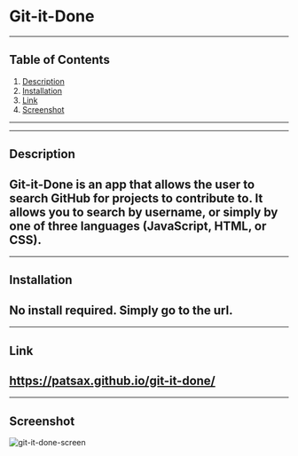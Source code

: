 
# Git-it-Done

---
## Table of Contents

1. [Description](#description)
2. [Installation](#installation)
3. [Link](#link)
4. [Screenshot](#screenshot)
---

---
## Description

Git-it-Done is an app that allows the user to search GitHub for projects to contribute to. It allows you to search by username, or simply by one of three languages (JavaScript, HTML, or CSS).
---

---
## Installation

No install required. Simply go to the url.
---

---
## Link

https://patsax.github.io/git-it-done/
---

---
## Screenshot

![git-it-done-screen](https://user-images.githubusercontent.com/87280646/158460930-59bf0502-d50c-494d-bd4b-17c87a770bc3.png)